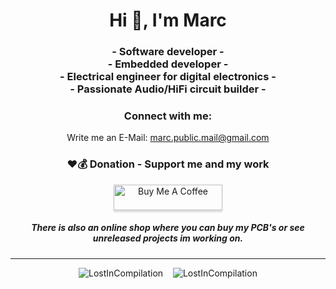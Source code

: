 <h1 align="center">Hi 👋, I'm Marc</h1>
<h3 align="center">- Software developer -<br>- Embedded developer -<br>- Electrical engineer for digital electronics -<br>- Passionate Audio/HiFi circuit builder -</h3>

<h3 align="center">Connect with me:</h3>
<p align="center">
  Write me an E-Mail: <a href="mailto:marc.public.mail@gmail.com">marc.public.mail@gmail.com</a>
</p>

### <p align="center">❤️💰 Donation - Support me and my work</p>
<p align="center"><a href="https://buymeacoffee.com/lostincompilation" target="_blank"><img src="https://www.buymeacoffee.com/assets/img/custom_images/orange_img.png" alt="Buy Me A Coffee" style="height: 41px !important;width: 174px !important;box-shadow: 0px 3px 2px 0px rgba(190, 190, 190, 0.5) !important;-webkit-box-shadow: 0px 3px 2px 0px rgba(190, 190, 190, 0.5) !important;" ></a></p>

##### <p align="center">There is also an online shop where you can buy my PCB's or see unreleased projects im working on.</p>

<hr></hr>
<p align="center">
<img src="https://github-readme-stats.vercel.app/api?username=LostInCompilation&show_icons=true&theme=one_dark_pro" alt="LostInCompilation" />
&nbsp&nbsp
<img src="https://github-readme-stats.vercel.app/api/top-langs?username=LostInCompilation&hide=html&show_icons=true&locale=en&layout=compact&theme=one_dark_pro" alt="LostInCompilation" />
</p>
